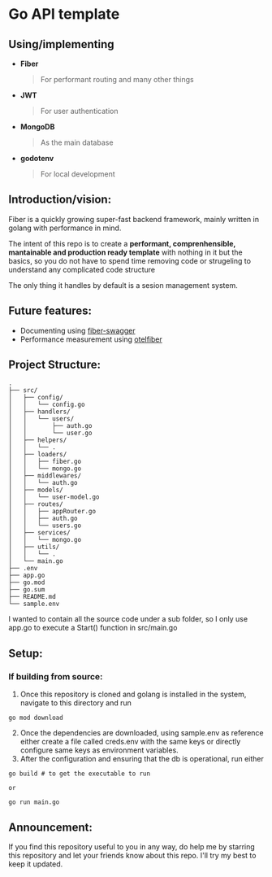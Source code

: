 # Go API template
## Using/implementing
 - **Fiber**    
    > For performant routing and many other things
 - **JWT**      
    > For user authentication
 - **MongoDB**  
    > As the main database
 - **godotenv** 
    > For local development
## Introduction/vision:

Fiber is a quickly growing super-fast backend framework, mainly written in golang with performance in mind. 

The intent of this repo is to create a **performant, comprenhensible, mantainable and production ready template** with nothing in it but the basics, so you do not have to spend time removing code or strugeling to understand any complicated code structure

The only thing it handles by default is a sesion management system.

## Future features:

- Documenting using [fiber-swagger](https://github.com/arsmn/fiber-swagger)
- Performance measurement using [otelfiber](https://github.com/gofiber/contrib/tree/main/otelfiber)

## Project Structure:

```
.
├── src/
│   ├── config/
│   │   └── config.go
│   ├── handlers/
│   │   └── users/
│   │       ├── auth.go
│   │       └── user.go
│   ├── helpers/
│   │   └── .
│   ├── loaders/
│   │   ├── fiber.go
│   │   └── mongo.go
│   ├── middlewares/
│   │   └── auth.go
│   ├── models/
│   │   └── user-model.go
│   ├── routes/
│   │   ├── appRouter.go
│   │   ├── auth.go
│   │   └── users.go
│   ├── services/
│   │   └── mongo.go
│   ├── utils/
│   │   └── .
│   └── main.go
├── .env
├── app.go
├── go.mod
├── go.sum
├── README.md
└── sample.env
```

I wanted to contain all the source code under a sub folder, so I only use app.go to execute a Start() function in src/main.go

## Setup:

### If building from source:

1. Once this repository is cloned and golang is installed in the system, navigate to this directory and run

```
go mod download
```

2. Once the dependencies are downloaded, using sample.env as reference either create a file called creds.env with the same keys or directly configure same keys as environment variables.
3. After the configuration and ensuring that the db is operational, run either

```
go build # to get the executable to run

or

go run main.go
```

## Announcement:

If you find this repository useful to you in any way, do help me by starring this repository and let your friends know about this repo. I'll try my best to keep it updated.
